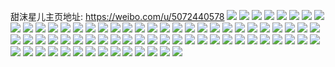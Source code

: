 甜沫星儿主页地址: https://weibo.com/u/5072440578 
![](https://wx4.sinaimg.cn/mw2000/005xhrvIly1h9apx5i1ljj33402c04qr.jpg) 
![](https://wx4.sinaimg.cn/mw2000/005xhrvIly1h9aj49s8jij31400u0alh.jpg) 
![](https://wx4.sinaimg.cn/mw2000/005xhrvIly1h8zzddfne9j31400u0qbh.jpg) 
![](https://wx4.sinaimg.cn/mw2000/005xhrvIly1h8z70xp4fmj32c02c0hdt.jpg) 
![](https://wx4.sinaimg.cn/mw2000/005xhrvIly1h8z70pn1t1j32c02c0u0x.jpg) 
![](https://wx4.sinaimg.cn/mw2000/005xhrvIly1h8bts3m7ooj30u0140qcr.jpg) 
![](https://wx4.sinaimg.cn/mw2000/005xhrvIly1h8bts5688bj31400u0q89.jpg) 
![](https://wx4.sinaimg.cn/mw2000/005xhrvIly1h8bts67g9pj30u0140n5l.jpg) 
![](https://wx4.sinaimg.cn/mw2000/005xhrvIly1h8at5pxspbj30zk1bb4g0.jpg) 
![](https://wx4.sinaimg.cn/mw2000/005xhrvIly1h8arljkcezj30u0140ahi.jpg) 
![](https://wx4.sinaimg.cn/mw2000/005xhrvIly1h8ah70fv8ij30u00u0tcj.jpg) 
![](https://wx4.sinaimg.cn/mw2000/005xhrvIly1h89qgvtty2j30u00u042n.jpg) 
![](https://wx4.sinaimg.cn/mw2000/005xhrvIly1h82i3orb6lj30u0140gsl.jpg) 
![](https://wx4.sinaimg.cn/mw2000/005xhrvIly1h7wfvq4hk5j30u00u0jys.jpg) 
![](https://wx4.sinaimg.cn/mw2000/005xhrvIly1h7vmowqiu2j30u011mwj5.jpg) 
![](https://wx4.sinaimg.cn/mw2000/005xhrvIly1h7v3mmp0akj32c02c0nph.jpg) 
![](https://wx4.sinaimg.cn/mw2000/005xhrvIly1h7ui402w7uj30u013r19g.jpg) 
![](https://wx4.sinaimg.cn/mw2000/005xhrvIly1h7ui40tv29j30u01407ls.jpg) 
![](https://wx4.sinaimg.cn/mw2000/005xhrvIly1h6u63l9i31j31zp340wki.jpg) 
![](https://wx4.sinaimg.cn/mw2000/005xhrvIly1h6u5ma7v7sj30mk0uraep.jpg) 
![](https://wx4.sinaimg.cn/mw2000/005xhrvIly1h6u5lxnvk4j34g02yokib.jpg) 
![](https://wx4.sinaimg.cn/mw2000/005xhrvIly1h6u5khgr1mj32yo4g0qva.jpg) 
![](https://wx4.sinaimg.cn/mw2000/005xhrvIly1h6u5krev5tj32c0340tqu.jpg) 
![](https://wx4.sinaimg.cn/mw2000/005xhrvIly1h6u5l0wmfej32c02c0kj5.jpg) 
![](https://wx4.sinaimg.cn/mw2000/005xhrvIly1h6u5lpa2f5j334022ou0y.jpg) 
![](https://wx4.sinaimg.cn/mw2000/005xhrvIly1h6u5m9idphj34g02yohdv.jpg) 
![](https://wx4.sinaimg.cn/mw2000/005xhrvIly1h82onmvnetj322o340e83.jpg) 
![](https://wx4.sinaimg.cn/mw2000/005xhrvIly1h6t8lo1fvrj31900u041u.jpg) 
![](https://wx4.sinaimg.cn/mw2000/005xhrvIly1h6t8ln9a5uj30u0190q9y.jpg) 
![](https://wx4.sinaimg.cn/mw2000/005xhrvIly1h6t8lolmshj30u018zabl.jpg) 
![](https://wx4.sinaimg.cn/mw2000/005xhrvIly1h6t8lpjbfwj30u0190ai9.jpg) 
![](https://wx4.sinaimg.cn/mw2000/005xhrvIly1h6t8m2oz2nj30u011b42v.jpg) 
![](https://wx4.sinaimg.cn/mw2000/005xhrvIly1h6t8lp18q1j31900u0n4t.jpg) 
![](https://wx4.sinaimg.cn/mw2000/005xhrvIly1h6shk38f02j31400u07ek.jpg) 
![](https://wx4.sinaimg.cn/mw2000/005xhrvIly1h6shk44y2rj311y0u0myz.jpg) 
![](https://wx4.sinaimg.cn/mw2000/005xhrvIly1h6shk51cvcj30u0140grq.jpg) 
![](https://wx4.sinaimg.cn/mw2000/005xhrvIly1h6shk6pvofj31hc0u0ali.jpg) 
![](https://wx4.sinaimg.cn/mw2000/005xhrvIly1h6s5zl97k8j31400u0n45.jpg) 
![](https://wx4.sinaimg.cn/mw2000/005xhrvIly1h6s609o4vyj31400u00w3.jpg) 
![](https://wx4.sinaimg.cn/mw2000/005xhrvIly1h6s5zn7py0j31400u0tbu.jpg) 
![](https://wx4.sinaimg.cn/mw2000/005xhrvIly1h6rfbfkmbaj31sg2dswjh.jpg) 
![](https://wx4.sinaimg.cn/mw2000/005xhrvIly1h6reoo8tbzj30u0140jw5.jpg) 
![](https://wx4.sinaimg.cn/mw2000/005xhrvIly1h6rfbk8waoj32c02c01ky.jpg) 
![](https://wx4.sinaimg.cn/mw2000/005xhrvIly1h6rbxtavkej32c02c0qa7.jpg) 
![](https://wx4.sinaimg.cn/mw2000/005xhrvIly1h6rbz1fshwj32c02c0x6p.jpg) 
![](https://wx4.sinaimg.cn/mw2000/005xhrvIly1h6rby01ydgj32c02c07ht.jpg) 
![](https://wx4.sinaimg.cn/mw2000/005xhrvIly1h6rbyq5yavj32c02c0gt0.jpg) 
![](https://wx4.sinaimg.cn/mw2000/005xhrvIly1h6rbyx6237j32c02c0tem.jpg) 
![](https://wx4.sinaimg.cn/mw2000/005xhrvIly1h6rby7i48ej32c02c0u0y.jpg) 
![](https://wx4.sinaimg.cn/mw2000/005xhrvIly1h6qtabor1oj31400u0435.jpg) 
![](https://wx4.sinaimg.cn/mw2000/005xhrvIly1h6qtab42gbj31400u0dn1.jpg) 
![](https://wx4.sinaimg.cn/mw2000/005xhrvIly1h6qtfrh33jj31400u0461.jpg) 
![](https://wx4.sinaimg.cn/mw2000/005xhrvIly1h6j2ofx5whj30u013yqbb.jpg) 
![](https://wx4.sinaimg.cn/mw2000/005xhrvIly1h6j2ohwhe7j31400u0dmu.jpg) 
![](https://wx4.sinaimg.cn/mw2000/005xhrvIly1h5di7tlmozj30u0143qak.jpg) 
![](https://wx4.sinaimg.cn/mw2000/005xhrvIly1h4y0ti8wx3j31400u04at.jpg) 
![](https://wx4.sinaimg.cn/mw2000/005xhrvIly1h4y0thgv2uj30u014011w.jpg) 
![](https://wx4.sinaimg.cn/mw2000/005xhrvIly1h4y0thxb07j31400u0q9h.jpg) 
![](https://wx4.sinaimg.cn/mw2000/005xhrvIly1h4jixxbd3xj31sg2dsnpd.jpg) 
![](https://wx4.sinaimg.cn/mw2000/005xhrvIly1h4hb3lv0zmj30u0132105.jpg) 
![](https://wx4.sinaimg.cn/mw2000/005xhrvIly1h4hb3lerahj31400u0tde.jpg) 
![](https://wx4.sinaimg.cn/mw2000/005xhrvIly1h4hac0lrevj30u014dk2b.jpg) 
![](https://wx4.sinaimg.cn/mw2000/005xhrvIly1h4hac08xpgj312o0u0n7m.jpg) 
![](https://wx4.sinaimg.cn/mw2000/005xhrvIly1h4bhs0runxj31sg2dshdt.jpg) 
![](https://wx4.sinaimg.cn/mw2000/005xhrvIly1h4286sxsynj30u0140gw8.jpg) 
![](https://wx4.sinaimg.cn/mw2000/005xhrvIly1h4135stz8hj324r2ucnpf.jpg) 
![](https://wx4.sinaimg.cn/mw2000/005xhrvIly1h4137wd948j31400u0tlz.jpg) 
![](https://wx4.sinaimg.cn/mw2000/005xhrvIly1h3uliqr1hbj30u014pgrz.jpg) 
![](https://wx4.sinaimg.cn/mw2000/005xhrvIly1h3t4dj6lndj334033y7wm.jpg) 
![](https://wx4.sinaimg.cn/mw2000/005xhrvIly1h3t4dnttorj334033y4qs.jpg) 
![](https://wx4.sinaimg.cn/mw2000/005xhrvIly1h3t4dtknp7j334033ynph.jpg) 
![](https://wx4.sinaimg.cn/mw2000/005xhrvIly1h3th7gk644j33402c0qv5.jpg) 
